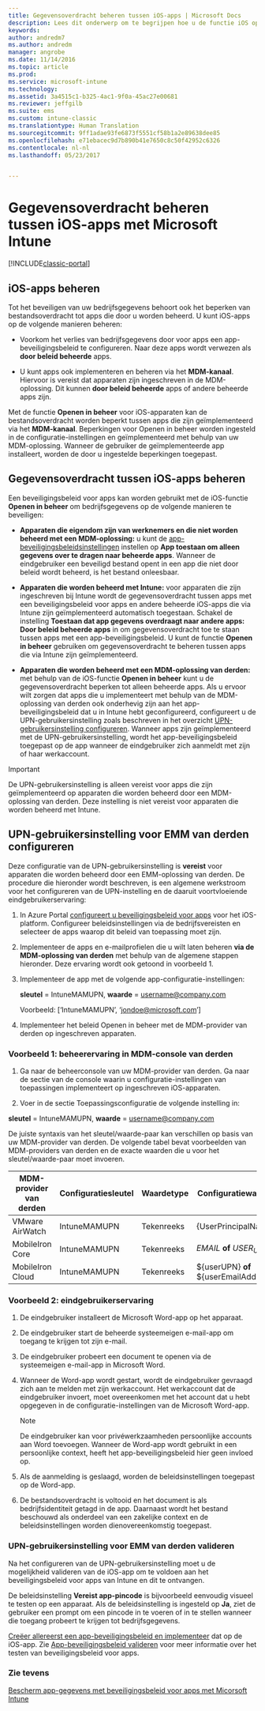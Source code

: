 ```yaml
---
title: Gegevensoverdracht beheren tussen iOS-apps | Microsoft Docs
description: Lees dit onderwerp om te begrijpen hoe u de functie iOS openen in en beleidsregels voor het beheren van mobiele apps kunt gebruiken voor het beheren van de gegevensoverdracht tussen apps.
keywords: 
author: andredm7
ms.author: andredm
manager: angrobe
ms.date: 11/14/2016
ms.topic: article
ms.prod: 
ms.service: microsoft-intune
ms.technology: 
ms.assetid: 3a4515c1-b325-4ac1-9f0a-45ac27e00681
ms.reviewer: jeffgilb
ms.suite: ems
ms.custom: intune-classic
ms.translationtype: Human Translation
ms.sourcegitcommit: 9ff1adae93fe6873f5551cf58b1a2e89638dee85
ms.openlocfilehash: e71ebacec9d7b890b41e7650c8c50f42952c6326
ms.contentlocale: nl-nl
ms.lasthandoff: 05/23/2017


---
```


# <a name="manage-data-transfer-between-ios-apps-with-microsoft-intune"></a>Gegevensoverdracht beheren tussen iOS-apps met Microsoft Intune

[!INCLUDE[classic-portal](../includes/classic-portal.md)]

## <a name="manage-ios-apps"></a>iOS-apps beheren
Tot het beveiligen van uw bedrijfsgegevens behoort ook het beperken van bestandsoverdracht tot apps die door u worden beheerd.  U kunt iOS-apps op de volgende manieren beheren:

-   Voorkom het verlies van bedrijfsgegevens door voor apps een app-beveiligingsbeleid te configureren. Naar deze apps wordt verwezen als **door beleid beheerde** apps.

-   U kunt apps ook implementeren en beheren via het **MDM-kanaal**.  Hiervoor is vereist dat apparaten zijn ingeschreven in de MDM-oplossing. Dit kunnen **door beleid beheerde** apps of andere beheerde apps zijn.

Met de functie **Openen in beheer** voor iOS-apparaten kan de bestandsoverdracht worden beperkt tussen apps die zijn geïmplementeerd via het **MDM-kanaal**. Beperkingen voor Openen in beheer worden ingesteld in de configuratie-instellingen en geïmplementeerd met behulp van uw MDM-oplossing.  Wanneer de gebruiker de geïmplementeerde app installeert, worden de door u ingestelde beperkingen toegepast.

##  <a name="manage-data-transfer-between-ios-apps"></a>Gegevensoverdracht tussen iOS-apps beheren
Een beveiligingsbeleid voor apps kan worden gebruikt met de iOS-functie **Openen in beheer** om bedrijfsgegevens op de volgende manieren te beveiligen:

-   **Apparaten die eigendom zijn van werknemers en die niet worden beheerd met een MDM-oplossing:** u kunt de [app-beveiligingsbeleidsinstellingen](create-and-deploy-mobile-app-management-policies-with-microsoft-intune.md) instellen op **App toestaan om alleen gegevens over te dragen naar beheerde apps**. Wanneer de eindgebruiker een beveiligd bestand opent in een app die niet door beleid wordt beheerd, is het bestand onleesbaar.

-   **Apparaten die worden beheerd met Intune:** voor apparaten die zijn ingeschreven bij Intune wordt de gegevensoverdracht tussen apps met een beveiligingsbeleid voor apps en andere beheerde iOS-apps die via Intune zijn geïmplementeerd automatisch toegestaan. Schakel de instelling **Toestaan dat app gegevens overdraagt naar andere apps: Door beleid beheerde apps** in om gegevensoverdracht toe te staan tussen apps met een app-beveiligingsbeleid. U kunt de functie **Openen in beheer** gebruiken om gegevensoverdracht te beheren tussen apps die via Intune zijn geïmplementeerd.   

-   **Apparaten die worden beheerd met een MDM-oplossing van derden:** met behulp van de iOS-functie **Openen in beheer** kunt u de gegevensoverdracht beperken tot alleen beheerde apps.
Als u ervoor wilt zorgen dat apps die u implementeert met behulp van de MDM-oplossing van derden ook onderhevig zijn aan het app-beveiligingsbeleid dat u in Intune hebt geconfigureerd, configureert u de UPN-gebruikersinstelling zoals beschreven in het overzicht [UPN-gebruikersinstelling configureren](#configure-user-upn-setting-for-third-party-emm).  Wanneer apps zijn geïmplementeerd met de UPN-gebruikersinstelling, wordt het app-beveiligingsbeleid toegepast op de app wanneer de eindgebruiker zich aanmeldt met zijn of haar werkaccount.

> [!IMPORTANT]
> De UPN-gebruikersinstelling is alleen vereist voor apps die zijn geïmplementeerd op apparaten die worden beheerd door een MDM-oplossing van derden.  Deze instelling is niet vereist voor apparaten die worden beheerd met Intune.

## <a name="configure-user-upn-setting-for-third-party-emm"></a>UPN-gebruikersinstelling voor EMM van derden configureren
Deze configuratie van de UPN-gebruikersinstelling is **vereist** voor apparaten die worden beheerd door een EMM-oplossing van derden. De procedure die hieronder wordt beschreven, is een algemene werkstroom voor het configureren van de UPN-instelling en de daaruit voortvloeiende eindgebruikerservaring:


1.  In Azure Portal [configureert u beveiligingsbeleid voor apps](create-and-deploy-mobile-app-management-policies-with-microsoft-intune.md) voor het iOS-platform. Configureer beleidsinstellingen via de bedrijfsvereisten en selecteer de apps waarop dit beleid van toepassing moet zijn.

2.  Implementeer de apps en e-mailprofielen die u wilt laten beheren **via de MDM-oplossing van derden** met behulp van de algemene stappen hieronder. Deze ervaring wordt ook getoond in voorbeeld 1.

  1.  Implementeer de app met de volgende app-configuratie-instellingen:

      **sleutel** = IntuneMAMUPN, **waarde** = <username@company.com>

      Voorbeeld: [‘IntuneMAMUPN’, ‘jondoe@microsoft.com’]

  2.  Implementeer het beleid Openen in beheer met de MDM-provider van derden op ingeschreven apparaten.


### <a name="example-1-admin-experience-in-third-party-mdm-console"></a>Voorbeeld 1: beheerervaring in MDM-console van derden

1. Ga naar de beheerconsole van uw MDM-provider van derden. Ga naar de sectie van de console waarin u configuratie-instellingen van toepassingen implementeert op ingeschreven iOS-apparaten.

2. Voer in de sectie Toepassingsconfiguratie de volgende instelling in:

  **sleutel** = IntuneMAMUPN, **waarde** = <username@company.com>

  De juiste syntaxis van het sleutel/waarde-paar kan verschillen op basis van uw MDM-provider van derden. De volgende tabel bevat voorbeelden van MDM-providers van derden en de exacte waarden die u voor het sleutel/waarde-paar moet invoeren.

|MDM-provider van derden| Configuratiesleutel | Waardetype | Configuratiewaarde|
| ------- | ---- | ---- | ---- |
| VMware AirWatch | IntuneMAMUPN | Tekenreeks | {UserPrincipalName}|
| MobileIron Core | IntuneMAMUPN | Tekenreeks | $EMAIL$ **of** $USER_UPN$ |
| MobileIron Cloud | IntuneMAMUPN | Tekenreeks | ${userUPN} **of** ${userEmailAddress} |

### <a name="example-2-end-user-experience"></a>Voorbeeld 2: eindgebruikerservaring

1.  De eindgebruiker installeert de Microsoft Word-app op het apparaat.

2.  De eindgebruiker start de beheerde systeemeigen e-mail-app om toegang te krijgen tot zijn e-mail.

3.  De eindgebruiker probeert een document te openen via de systeemeigen e-mail-app in Microsoft Word.

4.  Wanneer de Word-app wordt gestart, wordt de eindgebruiker gevraagd zich aan te melden met zijn werkaccount.  Het werkaccount dat de eindgebruiker invoert, moet overeenkomen met het account dat u hebt opgegeven in de configuratie-instellingen van de Microsoft Word-app.

    > [!NOTE]
    > De eindgebruiker kan voor privéwerkzaamheden persoonlijke accounts aan Word toevoegen. Wanneer de Word-app wordt gebruikt in een persoonlijke context, heeft het app-beveiligingsbeleid hier geen invloed op.

5.  Als de aanmelding is geslaagd, worden de beleidsinstellingen toegepast op de Word-app.

6.  De bestandsoverdracht is voltooid en het document is als bedrijfsidentiteit getagd in de app. Daarnaast wordt het bestand beschouwd als onderdeel van een zakelijke context en de beleidsinstellingen worden dienovereenkomstig toegepast.

### <a name="validate-user-upn-setting-for-third-party-emm"></a>UPN-gebruikersinstelling voor EMM van derden valideren

Na het configureren van de UPN-gebruikersinstelling moet u de mogelijkheid valideren van de iOS-app om te voldoen aan het beveiligingsbeleid voor apps van Intune en dit te ontvangen.

De beleidsinstelling **Vereist app-pincode** is bijvoorbeeld eenvoudig visueel te testen op een apparaat. Als de beleidsinstelling is ingesteld op **Ja**, ziet de gebruiker een prompt om een pincode in te voeren of in te stellen wanneer die toegang probeert te krijgen tot bedrijfsgegevens.

[Creëer allereerst een app-beveiligingsbeleid en implementeer](create-and-deploy-mobile-app-management-policies-with-microsoft-intune.md) dat op de iOS-app. Zie [App-beveiligingsbeleid valideren](validate-mobile-application-management.md) voor meer informatie over het testen van beveiligingsbeleid voor apps.



### <a name="see-also"></a>Zie tevens
[Bescherm app-gegevens met beveiligingsbeleid voor apps met Micorsoft Intune](protect-app-data-using-mobile-app-management-policies-with-microsoft-intune.md)

